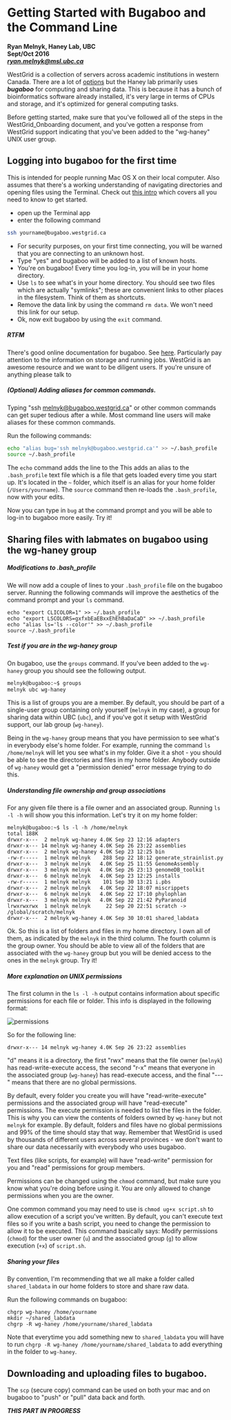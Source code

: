 # Getting Started with Bugaboo and the Command Line

**Ryan Melnyk, Haney Lab, UBC**  
**Sept/Oct 2016**  
***ryan.melnyk@msl.ubc.ca***

WestGrid is a collection of servers across academic institutions in western Canada.
There are a lot of [options](https://www.westgrid.ca/support/systems) but the Haney
lab primarily uses ***bugaboo*** for computing and sharing data. This is because it has a bunch of bioinformatics
software already installed, it's very large in terms of CPUs and storage, and it's optimized for general computing tasks.

Before getting started, make sure that you've followed all of the steps in the
WestGrid_Onboarding document, and you've gotten a response from WestGrid support
indicating that you've been added to the "wg-haney" UNIX user group.

## Logging into bugaboo for the first time

This is intended for people running Mac OS X on their local computer. Also assumes that there's a working understanding
of navigating directories and opening files using the Terminal. Check out
[this intro](https://computers.tutsplus.com/tutorials/navigating-the-terminal-a-gentle-introduction--mac-3855) which covers all you need to know to get started.

+ open up the Terminal app
+ enter the following command

```bash
ssh yourname@bugaboo.westgrid.ca
```
+ For security purposes, on your first time connecting, you will be warned that you are connecting to an unknown host.
+ Type "yes" and bugaboo will be added to a list of known hosts.
+ You're on bugaboo! Every time you log-in, you will be in your home directory.
+ Use ``ls`` to see what's in your home directory. You should see two files which are actually "symlinks";
these are convenient links to other places in the filesystem. Think of them as shortcuts.
+ Remove the data link by using the command ``rm data``.  We won't need this link for our setup.
+ Ok, now exit bugaboo by using the ``exit`` command.

##### RTFM

There's good online documentation for bugaboo. See [here](https://www.westgrid.ca/support/quickstart/bugaboo). Particularly pay attention to
the information on storage and running jobs. WestGrid is an awesome resource and we want to be diligent users. If you're unsure of anything
please talk to

##### (Optional) Adding aliases for common commands.

Typing "ssh melnyk@bugaboo.westgrid.ca" or other common commands can get super tedious after a while. Most command line users
will make aliases for these common commands.

Run the following commands:

```bash
echo "alias bug='ssh melnyk@bugaboo.westgrid.ca'" >> ~/.bash_profile
source ~/.bash_profile
```

The ``echo`` command adds the line to the This adds an alias to the ``.bash_profile`` text file which is a file that gets loaded every time you start up. It's located in the ``~``
folder, which itself is an alias for your home folder (``/Users/yourname``). The ``source`` command then re-loads the
``.bash_profile``, now with your edits.

Now you can type in ``bug`` at the command prompt and you will be able to log-in to bugaboo more easily. Try it!


## Sharing files with labmates on bugaboo using the wg-haney group

##### Modifications to .bash_profile

We will now add a couple of lines to your ``.bash_profile`` file on the bugaboo server. Running the following commands will improve the aesthetics of the command prompt and your ``ls`` command.

```
echo "export CLICOLOR=1" >> ~/.bash_profile
echo "export LSCOLORS=gxfxbEaEBxxEhEhBaDaCaD" >> ~/.bash_profile
echo "alias ls='ls --color'" >> ~/.bash_profile
source ~/.bash_profile
```

##### Test if you are in the wg-haney group

On bugaboo, use the ``groups`` command. If you've been added to the ``wg-haney`` group you should see the following output.

```bash
melnyk@bugaboo:~$ groups
melnyk ubc wg-haney
```

This is a list of groups you are a member. By default, you should be part of a single-user group containing only yourself (``melnyk`` in my case),
a group for sharing data within UBC (``ubc``), and if you've got it setup with WestGrid support, our lab group (``wg-haney``).

Being in the ``wg-haney`` group means that you have permission to see what's in everybody else's home folder. For example, running the command
``ls /home/melnyk`` will let you see what's in my folder. Give it a shot - you should be able to see the directories and files in my home folder. Anybody outside of ``wg-haney`` would get a "permission denied" error message trying to do this.


##### Understanding file ownership and group associations

For any given file there is a file owner and an associated group. Running ``ls -l -h`` will show you this information. Let's try it on my home folder:

```
melnyk@bugaboo:~$ ls -l -h /home/melnyk
total 188K
drwxr-x---  2 melnyk wg-haney 4.0K Sep 23 12:16 adapters
drwxr-x--- 14 melnyk wg-haney 4.0K Sep 26 23:22 assemblies
drwxr-x---  2 melnyk wg-haney 4.0K Sep 23 12:25 bin
-rw-r-----  1 melnyk melnyk    288 Sep 22 18:12 generate_strainlist.py
drwxr-x---  3 melnyk melnyk   4.0K Sep 25 11:55 GenomeAssembly
drwxr-x---  3 melnyk melnyk   4.0K Sep 26 23:13 genomeDB_toolkit
drwxr-x---  6 melnyk melnyk   4.0K Sep 23 12:25 installs
-rw-r-----  1 melnyk melnyk    101 Sep 30 13:21 i.pbs
drwxr-x---  2 melnyk melnyk   4.0K Sep 22 18:07 miscrippets
drwxr-x---  6 melnyk melnyk   4.0K Sep 22 17:10 phylophlan
drwxr-x---  3 melnyk melnyk   4.0K Sep 22 21:42 PyParanoid
lrwxrwxrwx  1 melnyk melnyk     22 Sep 20 22:51 scratch -> /global/scratch/melnyk
drwxr-x---  2 melnyk wg-haney 4.0K Sep 30 10:01 shared_labdata
```

Ok. So this is a list of folders and files in my home directory. I own all of them, as indicated by the ``melnyk`` in the third column.
The fourth column is the group owner. You should be able to view all of the folders that are associated with the ``wg-haney`` group but
you will be denied access to the ones in the ``melnyk`` group. Try it!

##### More explanation on UNIX permissions

The first column in the ``ls -l -h`` output contains information about specific permissions for each file or folder. This info is displayed in the following format:

![permissions](http://i.stack.imgur.com/I0ei5.jpg)

So for the following line:

```
drwxr-x--- 14 melnyk wg-haney 4.0K Sep 26 23:22 assemblies
```

"d" means it is a directory, the first "rwx" means that the file owner (``melnyk``) has read-write-execute access, the second "r-x" means that
everyone in the associated group (``wg-haney``) has read-execute access, and the final "---" means that there are no global permissions.

By default, every folder you create you will have "read-write-execute" permissions and the associated group will have "read-execute" permissions. The execute permission
is needed to list the files in the folder. This is why you can view the contents of folders owned by ``wg-haney`` but not ``melnyk`` for example. By default, folders and files
have no global permissions and 99% of the time should stay that way.  Remember that WestGrid is used by thousands of different users across several provinces - we don't want to
share our data necessarily with everybody who uses bugaboo.

Text files (like scripts, for example) will have "read-write" permission for you and "read" permissions for group members.

Permissions can be changed using the ``chmod`` command, but make sure you know what you're doing before using it. You are only allowed to change permissions when you are the owner.

One common command you may need to use is ``chmod ug+x script.sh`` to allow execution of a script you've written. By default, you can't
execute text files so if you write a bash script, you need to change the permission to allow it to be executed. This command basically
says: Modify permissions (``chmod``) for the user owner (``u``) and the associated group (``g``) to allow execution (``+x``) of ``script.sh``.

##### Sharing your files

By convention, I'm recommending that we all make a folder called ``shared_labdata`` in our home folders to store and share raw data.

Run the following commands on bugaboo:

```
chgrp wg-haney /home/yourname
mkdir ~/shared_labdata
chgrp -R wg-haney /home/yourname/shared_labdata
```

Note that everytime you add something new to ``shared_labdata`` you will have to run ``chgrp -R wg-haney /home/yourname/shared_labdata`` to add
everything in the folder to ``wg-haney``.

## Downloading and uploading files to bugaboo.

The ``scp`` (secure copy) command can be used on both your mac and on bugaboo to "push" or "pull" data back and forth.

***THIS PART IN PROGRESS***

